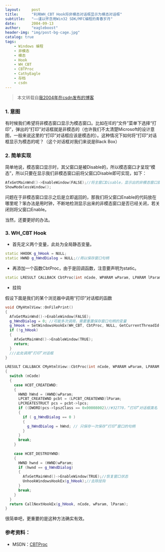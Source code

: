 ```yaml
---
layout:     post
title:      "利用WH_CBT Hook将非模态对话框显示为模态对话框"
subtitle:   "——谨以怀念用Win32 SDK/MFC编程的青春岁月"
date:       2004-09-13
author:     "eagleboost"
header-img: "img/post-bg-cage.jpg"
catalog: true
tags:
    - Windows 编程
    - 非模态
    - 模态
    - Hook
    - WH_CBT
    - CBTProc
    - CathyEagle
    - 存档
    - csdn
---
```


> 本文转载自[我2004年在csdn发布的博客](https://blog.csdn.net/CathyEagle/article/details/106004)

### 1. 意图

有时候我们希望将非模态窗口显示为模态窗口。比如在IE的“文件”菜单下选择“打印”，弹出的“打印”对话框就是非模态的（也许我们不太清楚Microsoft的设计意图，一般来说这里的“打印”对话框应该是模态的）。这种情况下如何将“打印”对话框显示为模态的呢？（这个对话框对我们来说是Black Box）

### 2. 简单实现

简单地说，模态窗口显示时，其父窗口是被Disable的，所以模态窗口才呈现“模态”，所以只要在显示我们非模态窗口前将父窗口Disable即可实现，如下：

```c++
AfxGetMainWnd()->EnableWindow(FALSE);//将主窗口Disable，显示出的非模态窗口就变成模态的了
ShowModelessWindow();
```
问题在于非模态窗口显示之后是立即返回的，那我们将父窗口Enable的代码放在哪里呢？笨办法是用时钟，不断地检测显示出来的非模态窗口是否已经关闭，若关闭则将父窗口Enable。

当然，还要更好的办法。

### 3. WH_CBT Hook

+ 首先定义两个变量，此处为全局静态变量。
 
```c++
static HHOOK g_hHook = NULL;
static HWND g_hWndDialog = NULL;//用以保存窗口句柄
```

+ 再添加一个函数CbtProc，由于是回调函数，注意要声明为static。

```c++
static LRESULT CALLBACK CbtProc(int nCode, WPARAM wParam, LPARAM lParam);
```

+ 挂钩

假设下面是我们的某个浏览器中调用“打印”对话框的函数

```c++
void CMyHtmlView::OnFilePrint()
{
  AfxGetMainWnd()->EnableWindow(FALSE);
  g_hWndDialog = 0; //可能多次调用，需要重置保存窗口句柄的变量
  g_hHook = SetWindowsHookEx(WH_CBT, CbtProc, NULL, GetCurrentThreadId());
  if (!g_hHook)
  {
    AfxGetMainWnd()->EnableWindow(TRUE);
    return;
  }
  ///此处调用“打印”对话框
}
 
LRESULT CALLBACK CMyHtmlView::CbtProc(int nCode, WPARAM wParam, LPARAM lParam) 
{  
  switch (nCode)
  {
    case HCBT_CREATEWND:
    {
      HWND hWnd = (HWND)wParam;
      LPCBT_CREATEWND pcbt = (LPCBT_CREATEWND)lParam;
      LPCREATESTRUCT pcs = pcbt->lpcs;
      if ((DWORD)pcs->lpszClass == 0x00008002)//#32770，“打印”对话框类名
      {
        if ( g_hWndDialog == 0 )
        {
          g_hWndDialog = hWnd; // 只保存一次保存“打印”窗口的句柄
        }
      }
      break;
    }
    
    case HCBT_DESTROYWND:
    {
      HWND hwnd = (HWND)wParam;
      if (hwnd == g_hWndDialog)
      {
        AfxGetMainWnd()->EnableWindow(TRUE);//恢复窗口状态
        UnhookWindowsHookEx(g_hHook);//去除挂钩
      }
      break;
    }
  }
  return CallNextHookEx(g_hHook, nCode, wParam, lParam); 
} 
```

很简单吧，更重要的是这种方法确实有效。
 
### 参考资料：
+ MSDN：[CBTProc](https://docs.microsoft.com/en-us/previous-versions/windows/desktop/legacy/ms644977(v%3Dvs.85))